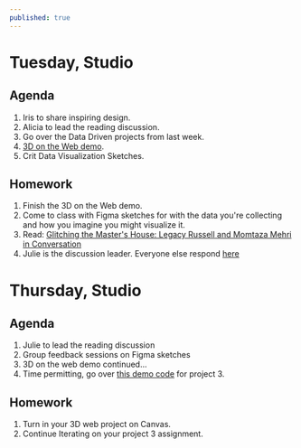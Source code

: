 ```yaml
---
published: true
---
```


# Tuesday, Studio
## Agenda
1. Iris to share inspiring design.
2. Alicia to lead the reading discussion.
3. Go over the Data Driven projects from last week.
4. [3D on the Web demo](https://www.notion.so/Week-11-3D-for-the-Web-35a0bc54cf2348eb9c7d6c4870a49ba9?pvs=4).
5. Crit Data Visualization Sketches.

## Homework
1. Finish the 3D on the Web demo.
2. Come to class with Figma sketches for with the data you're collecting and how you imagine you might visualize it. 
3. Read: [Glitching the Master's House: Legacy Russell and Momtaza Mehri in Conversation](https://www.frieze.com/article/glitching-masters-house-legacy-russell-and-momtaza-mehri-conversation)
4. Julie is the discussion leader. Everyone else respond [here](https://docs.google.com/document/d/1pv5p2erPfjhSk7HzhXJtdSpO1effd9uR-X4lSVwFSS8/edit?usp=sharing)

# Thursday, Studio
## Agenda
1. Julie to lead the reading discussion
2. Group feedback sessions on Figma sketches
3. 3D on the web demo continued...
4. Time permitting, go over [this demo code](https://github.com/dottiffbot/squirelsincentralpark) for project 3.

## Homework
1. Turn in your 3D web project on Canvas.
2. Continue Iterating on your project 3 assignment. 